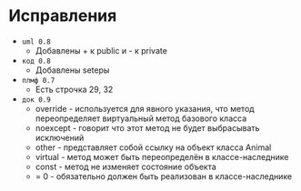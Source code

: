# Исправления
 - `uml 0.8`
   - Добавлены + к public и - к private
 - `код 0.8`
   - Добавлены setеры
 - `плмф 0.7`
   - Есть строчка 29, 32
 - `док 0.9`
   -  override - используется для явного указания, что метод переопределяет виртуальный метод базового класса
   -  noexcept - говорит что этот метод не будет выбрасывать исключений
   -  other - представляет собой ссылку на объект класса Animal
   -  virtual - метод может быть переопределён в классе-наследнике
   - 	const - метод не изменяет состояние объекта
   - 	= 0 - обязательно должен быть реализован в классе-наследнике
